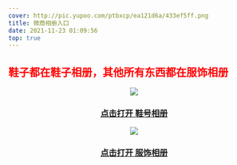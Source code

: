 ```yaml
---
cover: http://pic.yupoo.com/ptbxcp/ea121d6a/433ef5ff.png
title: 微商相册入口
date: 2021-11-23 01:09:56
top: true
---
```


## <font color=red >鞋子都在鞋子相册，其他所有东西都在服饰相册</font>

<div align='center'><img src='http://pic.yupoo.com/ptbxcp/ea121d6a/433ef5ff.png' /></div>

### <center>[点击打开 鞋号相册](https://s.wsxc.cn/jNyy0F)</center>

<div align='center'><img src='http://pic.yupoo.com/ptbxcp/55f01c86/c3be1795.png' /></div>

### <center>[点击打开 服饰相册](https://s.wsxc.cn/pMhiui)</center>